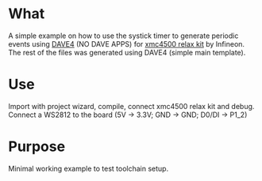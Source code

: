 # What

A simple example on how to use the systick timer to generate periodic events using  [DAVE4](https://infineoncommunity.com/dave-download_ID645) (NO DAVE APPS) for [xmc4500 relax kit](https://www.infineon.com/cms/en/product/evaluation-boards/kit_xmc45_relax_v1/) by Infineon.
The rest of the files was generated using DAVE4 (simple main template).

# Use 
Import with project wizard, compile, connect xmc4500 relax kit and debug. Connect a WS2812 to the board (5V -> 3.3V; GND -> GND; D0/DI -> P1_2)

# Purpose
Minimal working example to test toolchain setup.
